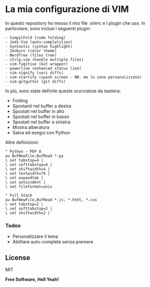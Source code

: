# La mia configurazione di VIM


In questo repository ho messo il mio file .vimrc e i plugin che uso. In particolare, sono inclusi i seguenti plugin:

    - SimpylFold (code folding)
    - Jedi-Vim (auto-completition)
    - Syntastic (syntax highlight)
    - Zenburn (color theme)
    - NerdTree (files tree)
    - ctrlp.vim (handle multiple files)
    - vim-fugitive (Git wrapper)
    - powerline (enhanced status line)
    - vim-signify (vari diffs)
    - vim-startify (spash screen - NB. me lo sono personalizzato)
    - vim-gitgutter (git diffs)


In più, sono state definite queste scorciatoie da tastiera:

  - <space> Folding
  - <C-J> Spostanti nel buffer a destra
  - <C-K> Spostati nel buffer in alto
  - <C-L> Spostati nel buffer in basso
  - <C-H> Spostati nel buffer a sinistra
  - <C-n> Mostra alberatura
  - <F5> Salva ed esegui con Python


Altre definizioni:

```vim
" Python - PEP 8
au BufNewFile,BufRead *.py
\ set tabstop=4 |
\ set softtabstop=4 |
\ set shiftwidth=4 |
\ set textwidth=79 |
\ set expandtab |
\ set autoindent |
\ set fileformat=unix
 
" Full Stack
au BufNewFile,BufRead *.js, *.html, *.css
\ set tabstop=2 |
\ set softtabstop=2 |
\ set shiftwidth=2 |
```


### Todos

 - Personalizzare il tema
 - Abilitare auto-complete senza premere <C-Space>

License
----

MIT


**Free Software, Hell Yeah!**
